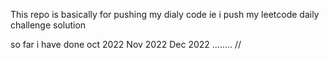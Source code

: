 This repo is basically for pushing my dialy code ie i push my leetcode daily challenge solution 

so far i have done 
oct 2022
Nov 2022
Dec 2022
........
//
